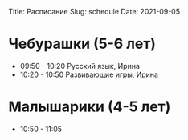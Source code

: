 Title: Расписание
Slug: schedule
Date: 2021-09-05

# Чебурашки (5-6 лет)

* 09:50 - 10:20 Русский язык, Ирина
* 10:20 - 10:50 Развивающие игры, Ирина

# Малышарики (4-5 лет)

* 10:50 - 11:05
